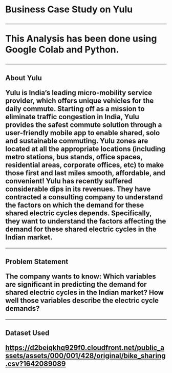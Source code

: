 <H1> Business Case Study on Yulu

---

This Analysis has been done using Google Colab and Python.

---

<H2>About Yulu
  
Yulu is India’s leading micro-mobility service provider, which offers unique vehicles for the daily commute. Starting off as a mission to eliminate traffic congestion in India, Yulu provides the safest commute solution
through a user-friendly mobile app to enable shared, solo and sustainable commuting.
Yulu zones are located at all the appropriate locations (including metro stations, bus stands, office spaces, residential areas, corporate offices, etc) to make those first and last miles smooth, affordable, and
convenient!
Yulu has recently suffered considerable dips in its revenues. They have contracted a consulting company to understand the factors on which the demand for these shared electric cycles depends. Specifically, they
want to understand the factors affecting the demand for these shared electric cycles in the Indian market.

---

<H2>Problem Statement

The company wants to know:
Which variables are significant in predicting the demand for shared electric cycles in the Indian market?
How well those variables describe the electric cycle demands?

---

<H2> Dataset Used

https://d2beiqkhq929f0.cloudfront.net/public_assets/assets/000/001/428/original/bike_sharing.csv?1642089089

